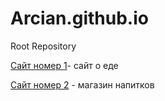 # Arcian.github.io
Root Repository

  [Сайт номер 1](Arcian.github.io/this/ "первый вайт")- сайт о еде
  
  [Сайт номер 2](https://arcian.github.io/this2/ "первый вайт") - магазин напитков
